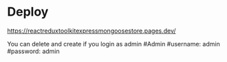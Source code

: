 # Deploy

https://reactreduxtoolkitexpressmongoosestore.pages.dev/

You can delete and create if you login as admin
#Admin
#username: admin
#password: admin
